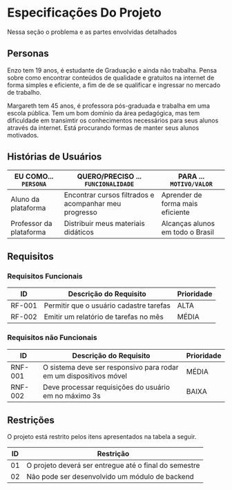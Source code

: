 # Especificações Do Projeto

Nessa seção o problema e as partes envolvidas  detalhados

## Personas

Enzo tem 19 anos, é estudante de Graduação e ainda não trabalha. Pensa sobre como encontrar conteúdos de qualidade e gratuitos na internet de forma simples e eficiente, a fim de de se qualificar e ingressar no mercado de trabalho.

Margareth tem 45 anos, é professora pós-graduada e trabalha em uma escola pública. Tem um bom domínio da área pedagógica, mas tem dificuldade em transimtir os conhecimentos necessários para seus alunos através da internet. Está procurando formas de manter seus alunos motivados.

## Histórias de Usuários

|EU COMO... `PERSONA`| QUERO/PRECISO ... `FUNCIONALIDADE` |PARA ... `MOTIVO/VALOR`                 |
|--------------------|------------------------------------|----------------------------------------|
|Aluno da plataforma | Encontrar cursos filtrados e acompanhar meu progresso | Aprender de forma mais eficiente |
|Professor da plataforma | Distribuir meus materiais didáticos | Alcanças alunos em todo o Brasil |

## Requisitos

### Requisitos Funcionais

|ID    | Descrição do Requisito  | Prioridade |
|------|-----------------------------------------|----|
|RF-001| Permitir que o usuário cadastre tarefas | ALTA | 
|RF-002| Emitir um relatório de tarefas no mês   | MÉDIA |


### Requisitos não Funcionais

|ID     | Descrição do Requisito  |Prioridade |
|-------|-------------------------|----|
|RNF-001| O sistema deve ser responsivo para rodar em um dispositivos móvel | MÉDIA | 
|RNF-002| Deve processar requisições do usuário em no máximo 3s |  BAIXA | 

## Restrições

O projeto está restrito pelos itens apresentados na tabela a seguir.

|ID| Restrição                                             |
|--|-------------------------------------------------------|
|01| O projeto deverá ser entregue até o final do semestre |
|02| Não pode ser desenvolvido um módulo de backend        |
